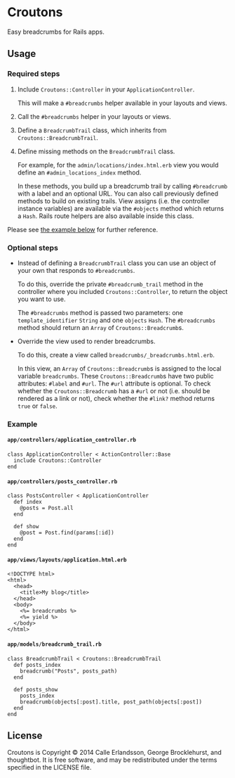 Croutons
========

Easy breadcrumbs for Rails apps.

Usage
-----

### Required steps

1. Include `Croutons::Controller` in your `ApplicationController`.

   This will make a `#breadcrumbs` helper available in your layouts and views.
2. Call the `#breadcrumbs` helper in your layouts or views.
3. Define a `BreadcrumbTrail` class, which inherits from
   `Croutons::BreadcrumbTrail`.
4. Define missing methods on the `BreadcrumbTrail` class.

   For example, for the `admin/locations/index.html.erb` view you would define
   an `#admin_locations_index` method.

   In these methods, you build up a breadcrumb trail by calling `#breadcrumb`
   with a label and an optional URL. You can also call previously defined
   methods to build on existing trails. View assigns (i.e. the controller
   instance variables) are available via the `#objects` method which returns a
   `Hash`. Rails route helpers are also available inside this class.

Please see [the example below](#example) for further reference.

### Optional steps

* Instead of defining a `BreadcrumbTrail` class you can use an object of your
  own that responds to `#breadcrumbs`.

  To do this, override the private `#breadcrumb_trail` method in the controller
  where you included `Croutons::Controller`, to return the object you want to
  use.

  The `#breadcrumbs` method is passed two parameters: one `template_identifier`
  `String` and one `objects` `Hash`. The `#breadcrumbs` method should return an
  `Array` of `Croutons::Breadcrumb`s.

* Override the view used to render breadcrumbs.

  To do this, create a view called `breadcrumbs/_breadcrumbs.html.erb`.

  In this view, an `Array` of `Croutons::Breadcrumb`s is assigned to the local
  variable `breadcrumbs`. These `Croutons::Breadcrumb`s have two public
  attributes: `#label` and `#url`. The `#url` attribute is optional. To check
  whether the `Croutons::Breadcrumb` has a `#url` or not (i.e. should be
  rendered as a link or not), check whether the `#link?` method returns `true`
  or `false`.

### Example

#### `app/controllers/application_controller.rb`

    class ApplicationController < ActionController::Base
      include Croutons::Controller
    end

#### `app/controllers/posts_controller.rb`

    class PostsController < ApplicationController
      def index
        @posts = Post.all
      end

      def show
        @post = Post.find(params[:id])
      end
    end

#### `app/views/layouts/application.html.erb`

    <!DOCTYPE html>
    <html>
      <head>
        <title>My blog</title>
      </head>
      <body>
        <%= breadcrumbs %>
        <%= yield %>
      </body>
    </html>

#### `app/models/breadcrumb_trail.rb`

    class BreadcrumbTrail < Croutons::BreadcrumbTrail
      def posts_index
        breadcrumb("Posts", posts_path)
      end

      def posts_show
        posts_index
        breadcrumb(objects[:post].title, post_path(objects[:post])
      end
    end

License
-------

Croutons is Copyright © 2014 Calle Erlandsson, George Brocklehurst, and
thoughtbot. It is free software, and may be redistributed under the terms
specified in the LICENSE file.

